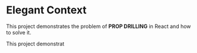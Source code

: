 # Elegant Context

This project demonstrates the problem of <b>PROP DRILLING</b> in React and how to solve it.

This project demonstrat